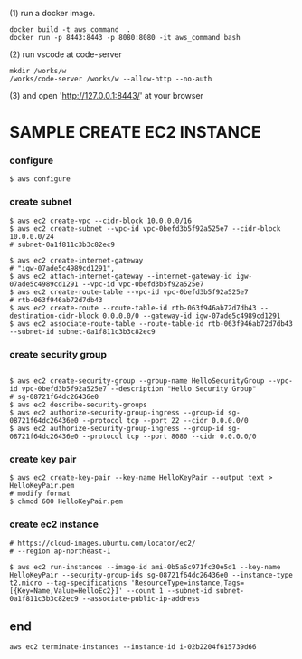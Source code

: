 

(1) run a docker image.
 
```
docker build -t aws_command  .
docker run -p 8443:8443 -p 8080:8080 -it aws_command bash
```

(2) run vscode at code-server

```
mkdir /works/w
/works/code-server /works/w --allow-http --no-auth
```

(3) and open 'http://127.0.0.1:8443/' at your browser 

# SAMPLE CREATE EC2 INSTANCE

### configure

```
$ aws configure

```

### create subnet

```
$ aws ec2 create-vpc --cidr-block 10.0.0.0/16
$ aws ec2 create-subnet --vpc-id vpc-0befd3b5f92a525e7 --cidr-block 10.0.0.0/24
# subnet-0a1f811c3b3c82ec9
```

```
$ aws ec2 create-internet-gateway
# "igw-07ade5c4989cd1291",
$ aws ec2 attach-internet-gateway --internet-gateway-id igw-07ade5c4989cd1291 --vpc-id vpc-0befd3b5f92a525e7
$ aws ec2 create-route-table --vpc-id vpc-0befd3b5f92a525e7
# rtb-063f946ab72d7db43
$ aws ec2 create-route --route-table-id rtb-063f946ab72d7db43 --destination-cidr-block 0.0.0.0/0 --gateway-id igw-07ade5c4989cd1291
$ aws ec2 associate-route-table --route-table-id rtb-063f946ab72d7db43 --subnet-id subnet-0a1f811c3b3c82ec9
```

### create security group

```

$ aws ec2 create-security-group --group-name HelloSecurityGroup --vpc-id vpc-0befd3b5f92a525e7 --description "Hello Security Group"
# sg-08721f64dc26436e0
$ aws ec2 describe-security-groups
$ aws ec2 authorize-security-group-ingress --group-id sg-08721f64dc26436e0 --protocol tcp --port 22 --cidr 0.0.0.0/0
$ aws ec2 authorize-security-group-ingress --group-id sg-08721f64dc26436e0 --protocol tcp --port 8080 --cidr 0.0.0.0/0

```

### create key pair

```
$ aws ec2 create-key-pair --key-name HelloKeyPair --output text > HelloKeyPair.pem
# modify format
$ chmod 600 HelloKeyPair.pem
```



### create ec2 instance


```
# https://cloud-images.ubuntu.com/locator/ec2/
# --region ap-northeast-1

$ aws ec2 run-instances --image-id ami-0b5a5c971fc30e5d1 --key-name HelloKeyPair --security-group-ids sg-08721f64dc26436e0 --instance-type t2.micro --tag-specifications 'ResourceType=instance,Tags=[{Key=Name,Value=HelloEc2}]' --count 1 --subnet-id subnet-0a1f811c3b3c82ec9 --associate-public-ip-address 
```



##


## end

```
aws ec2 terminate-instances --instance-id i-02b2204f615739d66 
```
